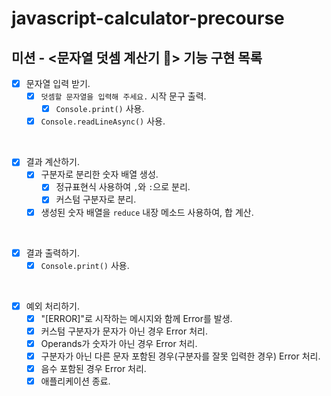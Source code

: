 # javascript-calculator-precourse

## 미션 - <문자열 덧셈 계산기 🧮> 기능 구현 목록

- [x] 문자열 입력 받기.
  - [x] `덧셈할 문자열을 입력해 주세요.` 시작 문구 출력.
    - [x] `Console.print()` 사용.
  - [x] `Console.readLineAsync()` 사용.

<br>

- [x] 결과 계산하기.
  - [x] 구분자로 분리한 숫자 배열 생성.
    - [x] 정규표현식 사용하여 `,`와 `:`으로 분리.
    - [x] 커스텀 구분자로 분리.
  - [x] 생성된 숫자 배열을 `reduce` 내장 메소드 사용하여, 합 계산.

<br>

- [x] 결과 출력하기.
  - [x] `Console.print()` 사용.

<br>

- [x] 예외 처리하기.
  - [x] "[ERROR]"로 시작하는 메시지와 함께 Error를 발생.
  - [x] 커스텀 구분자가 문자가 아닌 경우 Error 처리.
  - [x] Operands가 숫자가 아닌 경우 Error 처리.
  - [x] 구분자가 아닌 다른 문자 포함된 경우(구분자를 잘못 입력한 경우) Error 처리.
  - [x] 음수 포함된 경우 Error 처리.
  - [x] 애플리케이션 종료.
